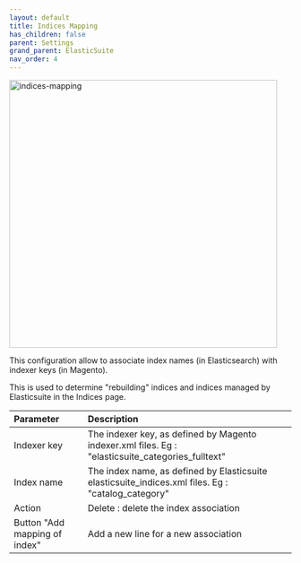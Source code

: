 ```yaml
---
layout: default
title: Indices Mapping
has_children: false
parent: Settings
grand_parent: ElasticSuite
nav_order: 4
---
```


<img width="478" alt="indices-mapping" src="https://user-images.githubusercontent.com/98949123/155969671-bf1f51d0-bfc6-459e-8b07-c059e45be53f.PNG">

This configuration allow to associate index names (in Elasticsearch) with indexer keys (in Magento).

This is used to determine "rebuilding" indices and indices managed by Elasticsuite in the Indices page.

| Parameter    | Description                                                                                        |
|:-------------|:---------------------------------------------------------------------------------------------------|
|Indexer key| The indexer key, as defined by Magento indexer.xml files. Eg : "elasticsuite_categories_fulltext"  |
|Index name| The index name, as defined by Elasticsuite elasticsuite_indices.xml files. Eg : "catalog_category" |
|Action| Delete : delete the index association                                                              |
|Button "Add mapping of index"| Add a new line for a new association                                                               |
